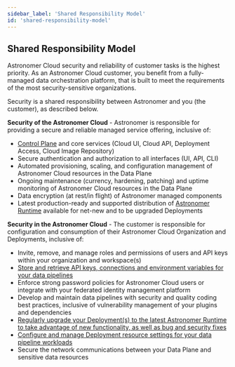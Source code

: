 ```yaml
---
sidebar_label: 'Shared Responsibility Model'
id: 'shared-responsibility-model'
---
```


## Shared Responsibility Model

Astronomer Cloud security and reliability of customer tasks is the highest priority. As an Astronomer Cloud customer, you benefit from a fully-managed data orchestration platform, that is built to meet the requirements of the most security-sensitive organizations.

Security is a shared responsibility between Astronomer and you (the customer), as described below.

**Security of the Astronomer Cloud** - Astronomer is responsible for providing a secure and reliable managed service offering, inclusive of:

- [Control Plane](https://docs.astronomer.io/#features) and core services (Cloud UI, Cloud API, Deployment Access, Cloud Image Repository)
- Secure authentication and authorization to all interfaces (UI, API, CLI)
- Automated provisioning, scaling, and configuration management of Astronomer Cloud resources in the Data Plane
- Ongoing maintenance (currency, hardening, patching) and uptime monitoring of Astronomer Cloud resources in the Data Plane
- Data encryption (at rest/in flight) of Astronomer managed components
- Latest production-ready and supported distribution of [Astronomer Runtime](https://docs.astronomer.io/upgrade-runtime) available for net-new and to be upgraded Deployments

**Security in the Astronomer Cloud** - The customer is responsible for configuration and consumption of their Astronomer Cloud Organization and Deployments, inclusive of:

- Invite, remove, and manage roles and permissions of users and API keys within your organization and workspace(s)
- [Store and retrieve API keys, connections and environment variables for your data pipelines](https://docs.astronomer.io/environment-variables)
- Enforce strong password policies for Astronomer Cloud users or integrate with your federated identity management platform
- Develop and maintain data pipelines with security and quality coding best practices, inclusive of vulnerability management of your plugins and dependencies
- [Regularly upgrade your Deployment(s) to the latest Astronomer Runtime to take advantage of new functionality, as well as bug and security fixes](https://docs.astronomer.io/upgrade-runtime)
- [Configure and manage Deployment resource settings for your data pipeline workloads](https://docs.astronomer.io/configure-deployment)
- Secure the network communications between your Data Plane and sensitive data resources
